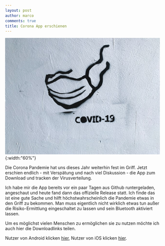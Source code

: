 ```yaml
---
layout: post
author: marco
comments: true
title: Corona App erschienen
---
```

![Corona alt ><](/assets/images/corona.jpg){:width:"60%"}

Die Corona Pandemie hat uns dieses Jahr weiterhin fest im Griff.
Jetzt erschien endlich - mit Verspätung und nach viel Diskussion - die App zum Download
und tracken der Virusverteilung.


Ich habe mir die App bereits vor ein paar Tagen aus Github runtergeladen, angeschaut und heute
fand dann das offizielle Release statt.
Ich finde das ist eine gute Sache und hilft höchstwahrscheinlich die Pandemie etwas in den Griff zu bekommen.
Man muss eigentlich nicht wirklich etwas tun außer die Risiko-Ermittlung eingeschaltet zu lassen und sein Bluetooth aktiviert
lassen.

Um es möglichst vielen Menschen zu ermöglichen sie zu nutzen möchte ich auch hier die
Downloadlinks teilen.

Nutzer von Android klicken [hier](https://play.google.com/store/apps/details?id=de.rki.coronawarnapp), Nutzer von iOS klicken [hier](https://apps.apple.com/de/app/corona-warn-app/id1512595757).

